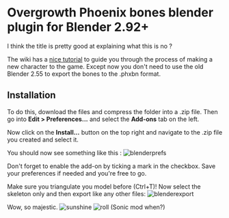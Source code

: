 # Overgrowth Phoenix bones blender plugin for Blender 2.92+

I think the title is pretty good at explaining what this is no ?

The wiki has a [nice tutorial](https://wiki.wolfire.com/index.php/Custom_Characters) to guide you through the process of making a new character to the game. Except now you don't need to use the old Blender 2.55 to export the bones to the .phxbn format.

## Installation

To do this, download the files and compress the folder into a .zip file. Then go into **Edit > Preferences...** and select the **Add-ons** tab on the left.

Now click on the **Install...** button on the top right and navigate to the .zip file you created and select it.

You should now see something like this : 
![blenderprefs](https://user-images.githubusercontent.com/111234682/185201659-76960c8a-1c9c-4152-a822-9ea5010e2180.png)

Don't forget to enable the add-on by ticking a mark in the checkbox. Save your preferences if needed and you're free to go.

Make sure you triangulate you model before (Ctrl+T)! Now select the skeleton only and then export like any other files:
![blenderexport](https://user-images.githubusercontent.com/111234682/185201656-547f6300-dbe9-400a-b2a6-14e4d022ebc3.png)

Wow, so majestic.
![sunshine](https://user-images.githubusercontent.com/111234682/185201638-6213b24c-7b99-4e56-903c-3856d4f4fede.png)
![roll](https://user-images.githubusercontent.com/111234682/185201660-a21afe42-cbb7-400d-936d-731871e3bf87.png) (Sonic mod when?)